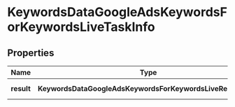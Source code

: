 # KeywordsDataGoogleAdsKeywordsForKeywordsLiveTaskInfo

## Properties

| Name | Type | Description | Notes |
|------------ | ------------- | ------------- | -------------|
**result** | **KeywordsDataGoogleAdsKeywordsForKeywordsLiveResultInfo[]** | array of results |[optional]|
